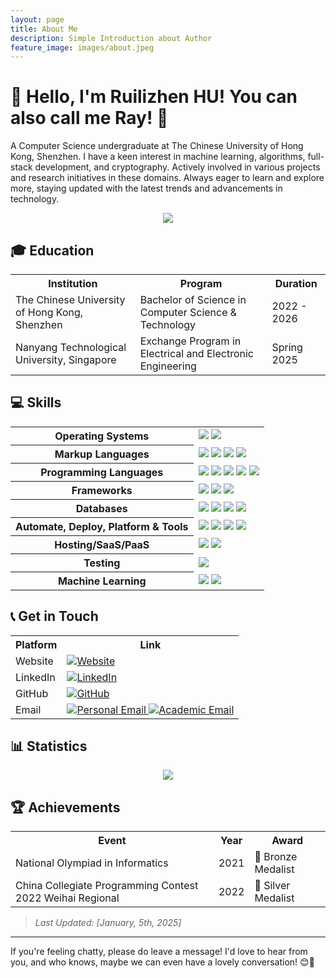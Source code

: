 ```yaml
---
layout: page
title: About Me
description: Simple Introduction about Author
feature_image: images/about.jpeg
---
```


# 👋 Hello, I'm Ruilizhen HU! You can also call me Ray! 🚀

A Computer Science undergraduate at The Chinese University of Hong Kong, Shenzhen. I have a keen interest in machine learning, algorithms, full-stack development, and cryptography. Actively involved in various projects and research initiatives in these domains. Always eager to learn and explore more, staying updated with the latest trends and advancements in technology.

<p align="center">
  <img src="https://github-readme-quotes-bay.vercel.app/quote?font=Redressed&theme=graywhite" />
</p>

## 🎓 Education
<table style="width:100%" align="center">
  <tr>
    <th>Institution</th>
    <th>Program</th>
    <th>Duration</th>
  </tr>
  <tr>
    <td>The Chinese University of Hong Kong, Shenzhen</td>
    <td>Bachelor of Science in Computer Science & Technology</td>
    <td>2022 - 2026</td>
  </tr>
  <tr>
    <td>Nanyang Technological University, Singapore</td>
    <td>Exchange Program in Electrical and Electronic Engineering</td>
    <td>Spring 2025</td>
  </tr>
</table>

## 💻 Skills
<table style="width:100%" align="center">
  <tr>
    <th>Operating Systems</th>
    <td>
      <img src="https://img.shields.io/badge/-Ubuntu-FCC624?style=flat-square&logo=ubuntu" />
      <img src="https://img.shields.io/badge/-Mac%20OS-000000.svg?&style=flat-square&logo=apple&logoColor=white" />
    </td>
  </tr>
  <tr>
    <th>Markup Languages</th>
    <td>
      <img src="https://img.shields.io/badge/-HTML5-E34F26?style=flat-square&logo=html5&logoColor=white" />
      <img src="https://img.shields.io/badge/-CSS3-1572B6?style=flat-square&logo=css3" />
      <img src="https://img.shields.io/badge/-Markdown-000000.svg?&style=flat-square&logo=markdown&logoColor=white" />
      <img src="https://img.shields.io/badge/-LaTeX-008080?style=flat-square&logo=latex&logoColor=white" />
    </td>
  </tr> 
  <tr>
    <th>Programming Languages</th>
    <td> 
      <img src="https://img.shields.io/badge/-Java-007396?style=flat-square&logo=openjdk" />
      <img src="https://img.shields.io/badge/-JavaScript-000000?style=flat-square&logo=javascript" />
      <img src="https://img.shields.io/badge/-C++-787CB5?style=flat-square&logo=c%2B%2B&logoColor=Crayola" />
      <img src="https://img.shields.io/badge/-Python-ffff47?style=flat-square&logo=python" />
      <img src="https://img.shields.io/badge/-Rust-8b0000?style=flat-square&logo=rust" />
    </td>
  </tr>
  <tr>
    <th>Frameworks</th>
    <td>
      <img src="https://img.shields.io/badge/-Vue.js-000000?style=flat-square&logo=vuedotjs" />
      <img src="https://img.shields.io/badge/-Flask-ff0000?style=flat-square&logo=flask" />
      <img src="https://img.shields.io/badge/-Django-006400?style=flat-square&logo=django" />
    </td>
  </tr>
  <tr>
    <th>Databases</th>
    <td>
      <img src="https://img.shields.io/badge/-MongoDB-99ff99?style=flat-square&logo=mongodb" />
      <img src="https://img.shields.io/badge/-PostgreSQL-316192.svg?&style=flat-square&logo=postgresql&logoColor=white" />
      <img src="https://img.shields.io/badge/-MySQL-4479A1?style=flat-square&logo=mysql&logoColor=white" />
      <img src="https://img.shields.io/badge/-SQLite-07405E?style=flat-square&logo=sqlite&logoColor=white" />
    </td>
  </tr>
  <tr>
    <th>Automate, Deploy, Platform & Tools</th>
    <td>
      <img src="https://img.shields.io/badge/-Docker-2496ED?style=flat-square&logo=docker&logoColor=white" />
      <img src="https://img.shields.io/badge/-Git-000000?style=flat-square&logo=git" /> 
      <img src="https://img.shields.io/badge/-Nginx-009639.svg?&style=flat-square&logo=nginx&logoColor=white" /> 
      <img src="https://img.shields.io/badge/-GitHub-000000?style=flat-square&logo=github" />
    </td>
  </tr>
  <tr>
    <th>Hosting/SaaS/PaaS</th>
    <td>
      <img src="https://img.shields.io/badge/-Heroku-430098.svg?&style=flat-square&logo=heroku&logoColor=white" />
      <img src="https://img.shields.io/badge/-Alibaba%20Cloud-000000.svg?&style=flat-square&logo=alibabacloud" />
    </td>
  </tr>
  <tr>
    <th>Testing</th>
    <td>
      <img src="https://img.shields.io/badge/-Postman-%238D6748?style=flat-square&logo=postman&logoColor=orange" />
    </td>
  </tr>
  <tr>
    <th>Machine Learning</th>
    <td>
      <img src="https://img.shields.io/badge/-TensorFlow-FF6F00?style=flat-square&logo=tensorflow&logoColor=white" />
      <img src="https://img.shields.io/badge/-PyTorch-EE4C2C?style=flat-square&logo=pytorch&logoColor=white" />
    </td>
  </tr>
</table>

## 📞 Get in Touch

<table style="width:100%" align="center">
  <tr>
    <th>Platform</th>
    <th>Link</th>
  </tr>
  <tr>
    <td>Website</td>
    <td>
      <a href="https://huruilizhen.github.io">
        <img src="https://img.shields.io/badge/Website-000?style=flat-square&logo=google-chrome&logoColor=white" alt="Website" />
      </a>
    </td>
  </tr>
  <tr>
    <td>LinkedIn</td>
    <td>
      <a href="https://www.linkedin.com/in/ruilizhen-hu">
        <img src="https://img.shields.io/badge/LinkedIn-0077B5?style=flat-square&logo=linkedin&logoColor=white" alt="LinkedIn" />
      </a>
    </td>
  </tr>
  <tr>
    <td>GitHub</td>
    <td>
      <a href="https://github.com/HuRuilizhen">
        <img src="https://img.shields.io/badge/GitHub-181717?style=flat-square&logo=github&logoColor=white" alt="GitHub" />
      </a>
    </td>
  </tr>
  <tr>
    <td>Email</td>
    <td>
      <a href="mailto:huruilizhen@gmail.com">
        <img src="https://img.shields.io/badge/Email-Personal-D14836?style=flat-square&logo=gmail&logoColor=white" alt="Personal Email" />
      </a>
      <a href="mailto:ruilizhenhu@link.cuhk.edu.cn">
        <img src="https://img.shields.io/badge/Email-Academic-D14836?style=flat-square&logo=gmail&logoColor=white" alt="Academic Email" />
      </a>
    </td>
  </tr>
</table>

## 📊 Statistics
<div style="width:100%" align="center">
  <img src="https://github-readme-stats.vercel.app/api?username=HuRuilizhen&show_icons=true" />
</div>

## 🏆 Achievements
<table style="width:100%" align="center">
  <tr>
    <th>Event</th>
    <th>Year</th>
    <th>Award</th>
  </tr>
  <tr>
    <td>National Olympiad in Informatics</td>
    <td>2021</td>
    <td>🥉 Bronze Medalist</td>
  </tr>
  <tr>
    <td>China Collegiate Programming Contest 2022 Weihai Regional</td>
    <td>2022</td>
    <td>🥈 Silver Medalist</td>
  </tr>
</table>

> *Last Updated: [January, 5th, 2025]*

---

If you're feeling chatty, please do leave a message! I'd love to hear from you, and who knows, maybe we can even have a lovely conversation! 😊💬

<script src="https://utteranc.es/client.js"
        repo="HuRuilizhen/HuRuilizhen"
        issue-term="comments"
        theme="github-light"
        crossorigin="anonymous"
        async>
</script>